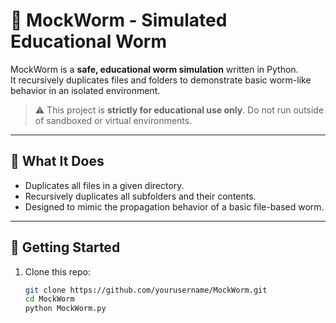 # 🐛 MockWorm - Simulated Educational Worm

MockWorm is a **safe, educational worm simulation** written in Python.  
It recursively duplicates files and folders to demonstrate basic worm-like behavior in an isolated environment.

> ⚠️ This project is **strictly for educational use only**. Do not run outside of sandboxed or virtual environments.

---

## 🧠 What It Does

- Duplicates all files in a given directory.
- Recursively duplicates all subfolders and their contents.
- Designed to mimic the propagation behavior of a basic file-based worm.

---

## 🚀 Getting Started

1. Clone this repo:
   ```bash
   git clone https://github.com/yourusername/MockWorm.git
   cd MockWorm
   python MockWorm.py

